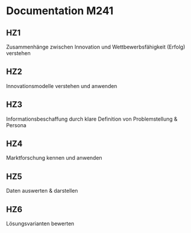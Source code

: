 # Documentation M241

## HZ1
Zusammenhänge zwischen Innovation und Wettbewerbsfähigkeit (Erfolg) verstehen	

## HZ2
Innovationsmodelle verstehen und anwenden

## HZ3
Informationsbeschaffung durch klare Definition von Problemstellung & Persona	
	

## HZ4
Marktforschung kennen und anwenden	


## HZ5
Daten auswerten & darstellen

## HZ6
Lösungsvarianten bewerten